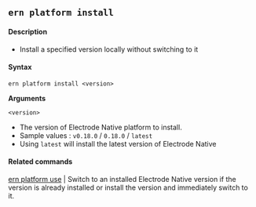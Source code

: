 ## `ern platform install`

#### Description

- Install a specified version locally without switching to it

#### Syntax

`ern platform install <version>`

**Arguments**

`<version>`

- The version of Electrode Native platform to install.
- Sample values : `v0.18.0` / `0.18.0` / `latest`
- Using `latest` will install the latest version of Electrode Native

#### Related commands

[ern platform use] | Switch to an installed Electrode Native version if the version is already installed or install the version and immediately switch to it.

[ern platform use]: ./use.md
